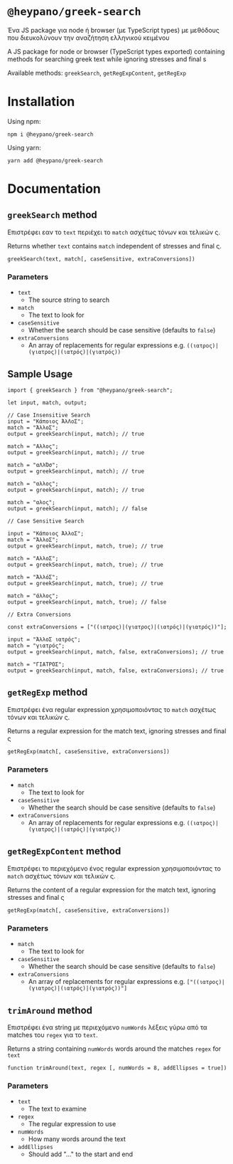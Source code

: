 # `@heypano/greek-search`

Ένα JS package για node ή browser (με TypeScript types) με μεθόδους που διευκολύνουν την αναζήτηση ελληνικού κειμένου

A JS package for node or browser (TypeScript types exported) containing methods  for searching greek text while ignoring stresses and final s

Available methods: `greekSearch`, `getRegExpContent`, `getRegExp`

# Installation

Using npm:

`npm i @heypano/greek-search`

Using yarn:

`yarn add @heypano/greek-search`

# Documentation

## `greekSearch` method

Επιστρέφει εαν το `text` περιέχει το `match` ασχέτως τόνων και τελικών ς.

Returns whether `text` contains `match` independent of stresses and final ς.

`greekSearch(text, match[, caseSensitive, extraConversions])`


### Parameters

- `text`
  - The source string to search
- `match`
  - The text to look for
- `caseSensitive`
  - Whether the search should be case sensitive (defaults to `false`)
- `extraConversions`
  - An array of replacements for regular expressions e.g. `((ιατρος)|(γιατρος)|(ιατρός)|(γιατρός))`

## Sample Usage

    import { greekSearch } from "@heypano/greek-search";
    
    let input, match, output;

    // Case Insensitive Search
    input = "Κάποιος ΆλΛοΣ";
    match = "ΆλλοΣ";
    output = greekSearch(input, match); // true

    match = "Αλλος";
    output = greekSearch(input, match); // true

    match = "αΛλΌσ";
    output = greekSearch(input, match); // true

    match = "αλλος";
    output = greekSearch(input, match); // true

    match = "αλος";
    output = greekSearch(input, match); // false

    // Case Sensitive Search

    input = "Κάποιος ΆλλοΣ";
    match = "ΆλλοΣ";
    output = greekSearch(input, match, true); // true

    match = "ΑλλοΣ";
    output = greekSearch(input, match, true); // true

    match = "ΆλλόΣ";
    output = greekSearch(input, match, true); // true

    match = "άλλος";
    output = greekSearch(input, match, true); // false

    // Extra Conversions

    const extraConversions = ["((ιατρος)|(γιατρος)|(ιατρός)|(γιατρός))"];

    input = "ΆλλοΣ ιατρός";
    match = "γιατρός";
    output = greekSearch(input, match, false, extraConversions); // true

    match = "ΓΙΑΤΡΟΣ";
    output = greekSearch(input, match, false, extraConversions); // true

## `getRegExp` method

Επιστρέφει ένα regular expression χρησιμοποιόντας το `match` ασχέτως τόνων και τελικών ς.

Returns a regular expression for the match text, ignoring stresses and final ς

`getRegExp(match[, caseSensitive, extraConversions])`


### Parameters

- `match`
  - The text to look for
- `caseSensitive`
  - Whether the search should be case sensitive (defaults to `false`)
- `extraConversions`
  - An array of replacements for regular expressions e.g. `((ιατρος)|(γιατρος)|(ιατρός)|(γιατρός))`


## `getRegExpContent` method

Επιστρέφει το περιεχόμενο ένος regular expression χρησιμοποιόντας το `match` ασχέτως τόνων και τελικών ς.

Returns the content of a regular expression for the match text, ignoring stresses and final ς

`getRegExp(match[, caseSensitive, extraConversions])`

### Parameters

- `match`
  - The text to look for
- `caseSensitive`
  - Whether the search should be case sensitive (defaults to `false`)
- `extraConversions`
  - An array of replacements for regular expressions e.g. `["((ιατρος)|(γιατρος)|(ιατρός)|(γιατρός))"]` 


## `trimAround` method

Επιστρέφει ένα string με περιεχόμενο `numWords` λέξεις γύρω από τα matches του `regex` για το `text`.

Returns a string containing `numWords` words around the matches `regex` for `text`

`function trimAround(text, regex [, numWords = 8, addEllipses = true])`

### Parameters

- `text`
  - The text to examine
- `regex`
  - The regular expression to use
- `numWords`
  - How many words around the text
- `addEllipses`
  - Should add "..." to the start and end

[//]: # (Publish command: `yarn rollup && npm publish --access public`)
